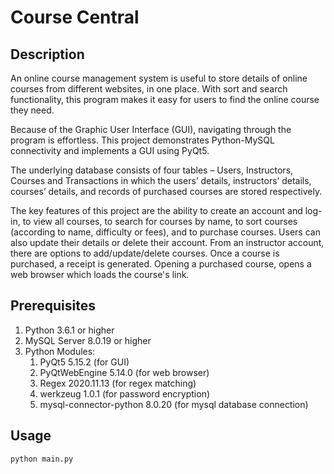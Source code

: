 Course Central
==============

Description
-----------
An online course management system is useful to store details of online courses from different websites, in one place. With sort and search functionality, this program makes it easy for users to find the online course they need.

Because of the Graphic User Interface (GUI), navigating through the program is effortless. This project demonstrates Python-MySQL connectivity and implements a GUI using PyQt5.

The underlying database consists of four tables – Users, Instructors, Courses and Transactions in which the users’ details, instructors’ details, courses’ details, and records of purchased courses are stored respectively. 

The key features of this project are the ability to create an account and log-in, to view all courses, to search for courses by name, to sort courses (according to name, difficulty or fees), and to purchase courses. Users can also update their details or delete their account. From an instructor account, there are options to add/update/delete courses. Once a course is purchased, a receipt is generated. Opening a purchased course, opens a web browser which loads the course's link.

Prerequisites
------------
1. Python 3.6.1 or higher
2. MySQL Server 8.0.19 or higher
3. Python Modules:
    1. PyQt5 5.15.2 (for GUI)
    2. PyQtWebEngine 5.14.0 (for web browser)
    3. Regex 2020.11.13 (for regex matching)
    4. werkzeug 1.0.1 (for password encryption)
    5. mysql-connector-python 8.0.20 (for mysql database connection)

Usage
-----
    python main.py

